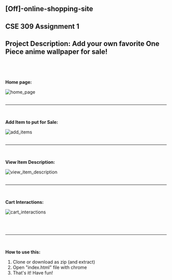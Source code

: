 ## [Off]-online-shopping-site

## CSE 309 Assignment 1


**Project Description:** Add your own favorite One Piece anime wallpaper for sale! 
<br/><br/>
---
<br/>

**Home page:**

![home_page](https://user-images.githubusercontent.com/25118296/68073949-bd6b0880-fdbf-11e9-829b-80f096f6d4ad.png)
<br/><br/>

---
<br/>

**Add Item to put for Sale:**

![add_items](https://user-images.githubusercontent.com/25118296/68074205-a2e65e80-fdc2-11e9-9a8f-b020eb6793de.gif)
<br/><br/>

---
<br/>

**View Item Description:**

![view_item_description](https://user-images.githubusercontent.com/25118296/68074500-c9f25f80-fdc5-11e9-9dc8-2f257eacbcc8.gif)
<br/><br/>

---
<br/>

**Cart Interactions:**

![cart_interactions](https://user-images.githubusercontent.com/25118296/68074830-235c8d80-fdca-11e9-92e9-390aa87937ab.gif)

<br/><br/>

---
<br/>

**How to use this:**
1. Clone or download as zip (and extract)
2. Open "index.html" file with chrome
3. That's it! Have fun!

